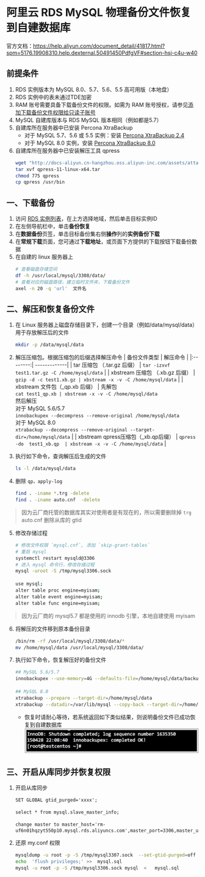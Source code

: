 # 阿里云 RDS MySQL 物理备份文件恢复到自建数据库

官方文档：https://help.aliyun.com/document_detail/41817.html?spm=5176.19908310.help.dexternal.50491450PdfgVF#section-hsj-c4u-w40

## 前提条件
1. RDS 实例版本为 MySQL 8.0、5.7、5.6、5.5 高可用版（本地盘）
2. RDS 实例中的表未通过TDE加密
3. RAM 账号需要具备下载备份文件的权限。如需为 RAM 账号授权，请参见[添加下载备份文件权限给只读子账号](https://help.aliyun.com/document_detail/100043.htm?spm=a2c4g.11186623.0.0.278f622ekKxuik#concept-qmt-zxm-cgb)
4. MySQL 自建库版本与 RDS MySQL 版本相同（例如都是5.7）
5. 自建库所在服务器中已安装 Percona XtraBackup
   -  对于 MySQL 5.7、5.6 或 5.5 实例：安装 [Percona XtraBackup 2.4](https://www.percona.com/doc/percona-xtrabackup/2.4/installation.html?spm=a2c4g.11186623.0.0.278f622ekKxuik)
   -  对于 MySQL 8.0 实例，安装 [Percona XtraBackup 8.0](https://www.percona.com/doc/percona-xtrabackup/8.0/installation.html?spm=a2c4g.11186623.0.0.278f622ekKxuik)
6. 自建库所在服务器中已安装解压工具 qpress
    ```bash
    wget "http://docs-aliyun.cn-hangzhou.oss.aliyun-inc.com/assets/attach/183466/cn_zh/1608011575185/qpress-11-linux-x64.tar"
    tar xvf qpress-11-linux-x64.tar
    chmod 775 qpress
    cp qpress /usr/bin
    ```
## 一、下载备份
1. 访问 [RDS 实例列表](https://rdsnext.console.aliyun.com/rdsList/basic?spm=a2c4g.11186623.0.0.278f622ekKxuik)，在上方选择地域，然后单击目标实例ID
2. 在左侧导航栏中，单击**备份恢复**
3. 在**数据备份**页签，单击目标备份集右侧**操作**列的**实例备份下载**
4. 在**常规下载**页面，您可通过**下载地址**，或页面下方提供的下载按钮下载备份数据
5. 在自建的 linux 服务器上
    ```bash
    # 查看磁盘存储空间
    df -h /usr/local/mysql/3308/data/
    # 查看对应的磁盘路径，建立临时文件夹，下载备份文件
    axel -n 20 -q 'url'  文件名
    ```
## 二、解压和恢复备份文件
1. 在 Linux 服务器上磁盘存储目录下，创建一个目录（例如/data/mysql/data）用于存放解压后的文件
   ```bash
   mkdir -p /data/mysql/data
   ```
2. 解压压缩包。根据压缩包的后缀选择解压命令
   | 备份文件类型  | 解压命令    | 
   |:--------:| -------------|
   | tar 压缩包 （.tar.gz 后缀） | `tar -izxvf test1.tar.gz -C /home/mysql/data` | 
   | xbstream 压缩包 （.xb.gz 后缀） | `gzip -d -c test1.xb.gz | xbstream -x -v -C /home/mysql/data` | 
   | xbstream 文件包（_qp.xb 后缀） | 先解包<br>`cat test1_qp.xb | xbstream -x -v -C /home/mysql/data`<br>然后解压<br>对于 MySQL 5.6/5.7<br>`innobackupex --decompress --remove-original /home/mysql/data` <br> 对于 MySQL 8.0<br>`xtrabackup --decompress --remove-original --target-dir=/home/mysql/data` | 
   | xbstream qpress压缩包（_xb.qp后缀） | `qpress -do  test1_xb.qp  | xbstream -x -v -C /home/mysql/data` |

3. 执行如下命令，查询解压后生成的文件
   ```bash
   ls -l /data/mysql/data
   ```
4. 删除 `qp，apply-log `
    ```bash
    find . -iname *.trg -delete
    find . -iname auto.cnf  -delete
    ```
> 因为云厂商托管的数据库其实对使用者是有现在的，所以需要删除掉 `trg`
> auto.cnf 删除从库的 gtid

5. 修改存储过程
    ```bash
    # 修改文件权限 `mysql.cnf`, 添加 `skip-grant-tables`
    # 重启 mysql
    systemctl restart mysqld@3306
    # 进入 mysql 命令行，修改存储过程
    mysql -uroot -S /tmp/mysql3306.sock

    use mysql;
    alter table proc engine=myisam;
    alter table event engine=myisam;
    alter table func engine=myisam;
    ```
> 因为云厂商的 mysql5.7 都是使用的 innodb 引擎，本地自建使用 myisam

6. 将解压的文件移到原本备份目录
    ```bash
    /bin/rm -rf /usr/local/mysql/3308/data/*
    mv /home/mysql/data /usr/local/mysql/3308/data/
    ```
7. 执行如下命令，恢复解压好的备份文件
   ```bash
   ## MySQL 5.6/5.7
   innobackupex --use-memory=4G --defaults-file=/home/mysql/data/backup-my.cnf --apply-log /home/mysql/data 

   ## MySQL 8.0
   xtrabackup --prepare --target-dir=/home/mysql/data
   xtrabackup --datadir=/var/lib/mysql --copy-back --target-dir=/home/mysql/data
   ```
   - 恢复时请耐心等待，若系统返回如下类似结果，则说明备份文件已成功恢复到自建数据库
    ![ali-mysql-slave](./ali-mysql-slave.jpg)

## 三、开启从库同步并恢复权限

1. 开启从库同步
    ```
    SET GLOBAL gtid_purged='xxxx';

    select * from mysql.slave_master_info;

    change master to master_host='rm-uf6n01hqzyt550p10.mysql.rds.aliyuncs.com',master_port=3306,master_user='rep',master_password='DqJ1XBmhTN8CGj_u5SK7',master_auto_position=1;
    ```

2. 还原 my.conf 权限
    ```bash
    mysqldump -u root -p -S /tmp/mysql3307.sock  --set-gtid-purged=off  mysql  tables_priv user  db > mysql.sql
    echo  'flush privileges;' >>  mysql.sql
    mysql -u root -p -S /tmp/mysql3306.sock mysql  <   mysql.sql
    ```
